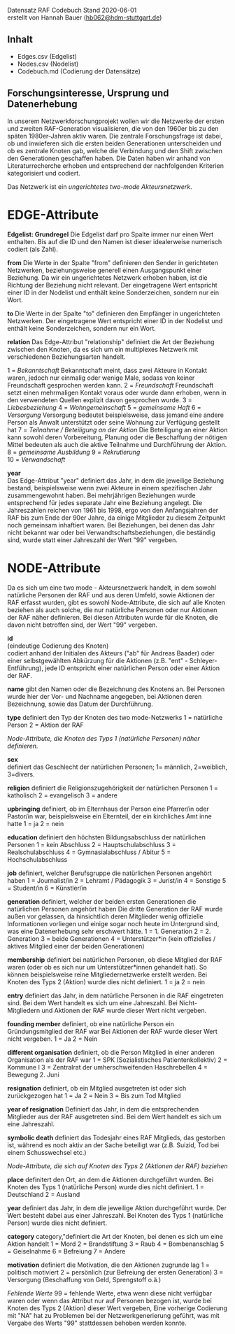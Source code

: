 Datensatz RAF
Codebuch Stand 2020-06-01  
erstellt von Hannah Bauer (hb062@hdm-stuttgart.de)

## Inhalt
- Edges.csv (Edgelist)
- Nodes.csv (Nodelist)
- Codebuch.md (Codierung der Datensätze)

## Forschungsinteresse, Ursprung und Datenerhebung
In unserem Netzwerkforschungprojekt wollen wir die Netzwerke der ersten und zweiten RAF-Generation visualisieren, die von den 1960er bis zu den späten 1980er-Jahren aktiv waren. Die zentrale Forschungsfrage ist dabei, ob und inwieferen sich die ersten beiden Generationen unterscheiden und ob es zentrale Knoten gab, welche die Verbindung und den Shift zwischen den Generationen geschaffen haben. Die Daten haben wir anhand von Literaturrecherche erhoben und entsprechend der nachfolgenden Kriterien kategorisiert und codiert.

Das Netzwerk ist ein *ungerichtetes two-mode Akteursnetzwerk*. 

# EDGE-Attribute

**Edgelist: Grundregel** 
Die Edgelist darf pro Spalte immer nur einen Wert enthalten. Bis auf die ID und den Namen ist dieser idealerweise numerisch codiert (als Zahl).

**from**
Die Werte in der Spalte "from" definieren den Sender in gerichteten Netzwerken, beziehungsweise generell einen Ausgangspunkt einer Beziehung. Da wir ein ungerichtetes Netzwerk erhoben haben, ist die Richtung der Beziehung nicht relevant. Der eingetragene Wert entspricht einer ID in der Nodelist und enthält keine Sonderzeichen, sondern nur ein Wort.

**to**
Die Werte in der Spalte "to" definieren den Empfänger in ungerichteten Netzwerken. Der eingetragene Wert entspricht einer ID in der Nodelist und enthält keine Sonderzeichen, sondern nur ein Wort.

**relation**
Das Edge-Attribut "relationship" definiert die Art der Beziehung zwischen den Knoten, da es sich um ein multiplexes Netzwerk mit verschiedenen Beziehungsarten handelt. 

1 = *Bekanntschaft* Bekanntschaft meint, dass zwei Akteure in Kontakt waren, jedoch nur einmalig oder wenige Male, sodass von keiner Freundschaft gesprochen werden kann. 
2 = *Freundschaft* Freundschaft setzt einen mehrmaligen Kontakt voraus oder wurde dann erhoben, wenn in den verwendeten Quellen explizit davon gesprochen wurde. 
3 = *Liebesbeziehung* 
4 = *Wohngemeinschaft*
5 = *gemeinsame Haft* 
6 = *Versorgung* Versorgung bedeutet beispielsweise, dass jemand eine andere Person als Anwalt unterstützt oder seine Wohnung zur Verfügung gestellt hat 
7 = *Teilnahme / Beteiligung an der Aktion* Die Beteiligung an einer Aktion kann sowohl deren Vorbereitung, Planung oder die Beschaffung der nötigen Mittel bedeuten als auch die aktive Teilnahme und Durchführung der Aktion. 
8 = *gemeinsame Ausbildung* 
9 = *Rekrutierung*  
10 = *Verwandschaft* 

**year**  
Das Edge-Attribut "year" definiert das Jahr, in dem die jeweilige Beziehung bestand, beispielsweise wenn zwei Akteure in einem spezifischen Jahr zusammengewohnt haben. Bei mehrjährigen Beziehungen wurde entsprechend für jedes separate Jahr eine Beziehung angelegt. Die Jahreszahlen reichen von 1961 bis 1998, ergo von den Anfangsjahren der RAF bis zum Ende der 90er Jahre, da einige Mitglieder zu diesem Zeitpunkt noch gemeinsam inhaftiert waren. Bei Beziehungen, bei denen das Jahr nicht bekannt war oder bei Verwandtschaftsbeziehungen, die beständig sind, wurde statt einer Jahreszahl der Wert "99" vergeben.

# NODE-Attribute  

Da es sich um eine two mode - Akteursnetzwerk handelt, in dem sowohl natürliche Personen der RAF und aus deren Umfeld, sowie Aktionen der RAF erfasst wurden, gibt es sowohl Node-Attribute, die sich auf alle Knoten beziehen als auch solche, die nur natürliche Personen oder nur Aktionen der RAF näher definieren. Bei diesen Attributen wurde für die Knoten, die davon nicht betroffen sind, der Wert "99" vergeben.
  
**id**  
(eindeutige Codierung des Knoten)   
codiert anhand der Initialen des Akteurs ("ab" für Andreas Baader) oder einer selbstgewählten Abkürzung für die Aktionen (z.B. "ent" - Schleyer-Entführung), jede ID entspricht einer natürlichen Person oder einer Aktion der RAF.

**name**
gibt den Namen oder die Bezeichnung des Knotens an. Bei Personen wurde hier der Vor- und Nachname angegeben, bei Aktionen deren Bezeichnung, sowie das Datum der Durchführung.

**type**
definiert den Typ der Knoten des two mode-Netzwerks 
1 = natürliche Person
2 = Aktion der RAF

*Node-Attribute, die Knoten des Typs 1 (natürliche Personen) näher definieren.*

**sex**    
definiert das Geschlecht der natürlichen Personen; 1= männlich, 2=weiblich, 3=divers. 
  
**religion**
definiert die Religionszugehörigkeit der natürlichen Personen
1 = katholisch
2 = evangelisch
3 = andere

**upbringing**
definiert, ob im Elternhaus der Person eine Pfarrer/in oder Pastor/in war, beispielsweise ein Elternteil, der ein kirchliches Amt inne hatte
1 = ja
2 = nein

**education**
definiert den höchsten Bildungsabschluss der natürlichen Personen 
1 = kein Abschluss 
2 = Hauptschulabschluss 
3 = Realschulabschluss
4 = Gymnasialabschluss / Abitur 
5 = Hochschulabschluss 

**job**
definiert, welcher Berufsgruppe die natürlichen Personen angehört haben 
1 = Journalist/in 
2 = Lehramt / Pädagogik
3 = Jurist/in
4 = Sonstige
5 = Student/in
6 = Künstler/in 

**generation** 
definiert, welcher der beiden ersten Generationen die natürlichen Personen angehört haben
Die dritte Generation der RAF wurde außen vor gelassen, da hinsichtlich deren Mitglieder wenig offizielle Informationen vorliegen und einige sogar noch heute im Untergrund sind, was eine Datenerhebung sehr erschwert hätte.
1 = 1. Generation
2 = 2. Generation
3 = beide Generationen
4 = Unterstützer*in (kein offizielles / aktives Mitglied einer der beiden Generationen)

**membership**
definiert bei natürlichen Personen, ob diese Mitglied der RAF waren (oder ob es sich nur um Unterstützer*innen gehandelt hat). So können beispielsweise reine Mitgliedernetzwerke erstellt werden. Bei Knoten des Typs 2 (Aktion) wurde dies nicht definiert.
1 = ja
2 = nein

**entry**
definiert das Jahr, in dem natürliche Personen in die RAF eingetreten sind. Bei dem Wert handelt es sich um eine Jahreszahl. Bei Nicht-Mitgliedern und Aktionen der RAF wurde dieser Wert nicht vergeben.

**founding member** 
definiert, ob eine natürliche Person ein Gründungsmitglied der RAF war
Bei Aktionen der RAF wurde dieser Wert nicht vergeben.
1 = Ja
2 = Nein

**different organisation**
definiert, ob die Person Mitglied in einer anderen Organisation als der RAF war
1 = SPK (Sozialistisches Patientenkollektiv)
2 = Kommune I 
3 = Zentralrat der umherschweifenden Haschrebellen
4 = Bewegung 2. Juni

**resignation**
definiert, ob ein Mitglied ausgetreten ist oder sich zurückgezogen hat
1 = Ja
2 = Nein
3 = Bis zum Tod Mitglied

**year of resignation**
Definiert das Jahr, in dem die entsprechenden Mitglieder aus der RAF ausgetreten sind. Bei dem Wert handelt es sich um eine Jahreszahl.

**symbolic death**
definiert das Todesjahr eines RAF Mitglieds, das gestorben ist, während es noch aktiv an der Sache beteiligt war (z.B. Suizid, Tod bei einem Schusswechsel etc.)


*Node-Attribute, die sich auf Knoten des Typs 2 (Aktionen der RAF) beziehen*

**place**
definitert den Ort, an dem die Aktionen durchgeführt wurden. Bei Knoten des Typs 1 (natürliche Person) wurde dies nicht definiert.
1 = Deutschland
2 = Ausland

**year** 
definiert das Jahr, in dem die jeweilige Aktion durchgeführt wurde. Der Wert besteht dabei aus einer Jahreszahl. Bei Knoten des Typs 1 (natürliche Person) wurde dies nicht definiert. 

**category**
category,"definiert die Art der Knoten, bei denen es sich um eine Aktion handelt
1 = Mord
2 = Brandstiftung
3 = Raub
4 = Bombenanschlag
5 = Geiselnahme
6 = Befreiung
7 = Andere

**motivation**
definiert die Motivation, die den Aktionen zugrunde lag
1 = politisch motiviert
2 = persönlich (zur Befreiung der ersten Generation)
3 = Versorgung (Beschaffung von Geld, Sprengstoff o.ä.)


*Fehlende Werte*
99 = fehlende Werte, etwa wenn diese nicht verfügbar waren oder wenn das Attribut nur auf Personen bezogen ist, wurde bei Knoten des Typs 2 (Aktion) dieser Wert vergeben, Eine vorherige Codierung mit "NA" hat zu Problemen bei der Netzwerkgenerierung geführt, was mit Vergabe des Werts "99" stattdessen behoben werden konnte.

##










